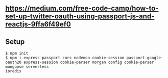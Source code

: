 ## https://medium.com/free-code-camp/how-to-set-up-twitter-oauth-using-passport-js-and-reactjs-9ffa6f49ef0

## Setup
    $ npm init
    $ npm i express passport cors nodemon cookie-session passport-google-oauth20 express-session cookie-parser morgan config cookie-parser mongoose serverless
    ioredis






